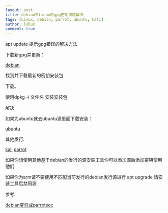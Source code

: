 ```yaml
---
layout: post
title: debian系Linux的gpg密钥问题解决
tags: [Linux, debian, parrot, ubuntu, kali]
author: luhux
comment: true
---
```


apt update 提示gpg错误的解决方法

下载新gpg并更新：

[debian](http://mirrors.ustc.edu.cn/debian/pool/main/d/debian-archive-keyring/)

找到并下载最新的密钥安装包

下载。

使用dpkg -i 文件名 安装安装包

解决

如果为ubuntu就去ubuntu源里面下载安装：

[ubuntu](http://mirrors.ustc.edu.cn/ubuntu-ports/pool/main/u/ubuntu-keyring/)

其他发行:

[kali](http://mirrors.ustc.edu.cn/kali/pool/main/k/kali-archive-keyring/)
[parrot](http://mirrors.ustc.edu.cn/parrot/pool/main/p/parrot-archive-keyring/)


如果你想使用其他基于debian的发行的源安装工具你可以添加源后添加密钥使用他们

如果你为arm请不要使用不匹配当前发行的debian发行源进行 apt upgrade 请安装工具后禁用源

参考:

[debian变异成parrotsec](https://parrotsec-cn.org/t/debian-parrot/578)

